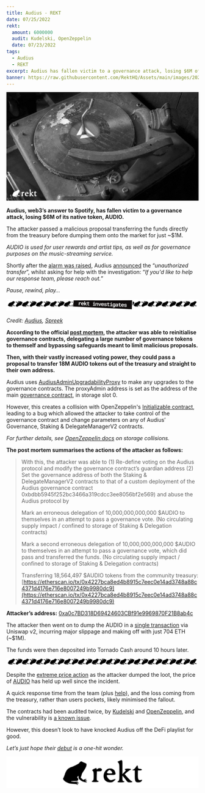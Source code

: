 ```yaml
---
title: Audius - REKT
date: 07/25/2022
rekt:
  amount: 6000000
  audit: Kudelski, OpenZeppelin
  date: 07/23/2022
tags:
  - Audius
  - REKT
excerpt: Audius has fallen victim to a governance attack, losing $6M of its native token, AUDIO. Let’s hope their debut is a one-hit wonder.
banner: https://raw.githubusercontent.com/RektHQ/Assets/main/images/2022/07/audius-header.png
---
```


![](https://raw.githubusercontent.com/RektHQ/Assets/main/images/2022/07/audius-header.png)

**Audius, web3’s answer to Spotify, has fallen victim to a governance attack, losing $6M of its native token, AUDIO.**

The attacker passed a malicious proposal transferring the funds directly from the treasury before dumping them onto the market for just ~$1M.

_AUDIO is used for user rewards and artist tips, as well as for governance purposes on the music-streaming service._

Shortly after the [alarm was raised](https://twitter.com/spreekaway/status/1550995634899009536), Audius [announced](https://twitter.com/AudiusProject/status/1551000725169180672) the “_unauthorized transfer_”, whilst asking for help with the investigation: “_If you'd like to help our response team, please reach out._”

_Pause, rewind, play…_

![](https://raw.githubusercontent.com/RektHQ/Assets/main/images/2021/09/rekt-investigates-linebreak.png)

_Credit: [Audius](https://blog.audius.co/article/audius-governance-takeover-post-mortem-7-23-22), [Spreek](https://twitter.com/spreekaway/status/1551000138134556672)_

**According to the official [post mortem](https://blog.audius.co/article/audius-governance-takeover-post-mortem-7-23-22), the attacker was able to reinitialise governance contracts, delegating a large number of governance tokens to themself and bypassing safeguards meant to limit malicious proposals.**

**Then, with their vastly increased voting power, they could pass a proposal to transfer 18M AUDIO tokens out of the treasury and straight to their own address.**

Audius uses [AudiusAdminUpgradabilityProxy](https://github.com/AudiusProject/audius-protocol/blob/master/eth-contracts/contracts/AudiusAdminUpgradeabilityProxy.sol#L13) to make any upgrades to the governance contracts. The proxyAdmin address is set as the address of the main [governance contract](https://etherscan.io/address/0x4deca517d6817b6510798b7328f2314d3003abac#code), in storage slot 0.

However, this creates a collision with OpenZeppelin's [Initializable contract](https://github.com/OpenZeppelin/openzeppelin-sdk/blob/v2.8.0/packages/lib/contracts/Initializable.sol), leading to a bug which allowed the attacker to take control of the governance contract and change parameters on any of Audius’ Governance, Staking & DelegateManagerV2 contracts.

_For further details, see [OpenZeppelin docs](https://docs.openzeppelin.com/upgrades-plugins/1.x/proxies#unstructured-storage-proxies) on storage collisions._

**The post mortem summarises the actions of the attacker as follows:**

>With this, the attacker was able to (1) Re-define voting on the Audius protocol and modify the governance contract’s guardian address (2) Set the governance address of both the Staking & DelegateManagerV2 contracts to that of a custom deployment of the Audius governance contract 0xbdbb5945f252bc3466a319cdcc3ee8056bf2e569) and abuse the Audius protocol by
>
>Mark an erroneous delegation of 10,000,000,000,000 $AUDIO to themselves in an attempt to pass a governance vote. (No circulating supply impact / confined to storage of Staking & Delegation contracts)
>
>Mark a second erroneous delegation of 10,000,000,000,000 $AUDIO to themselves in an attempt to pass a governance vote, which did pass and transferred the funds. (No circulating supply impact / confined to storage of Staking & Delegation contracts)
>
> Transferring 18,564,497 $AUDIO tokens from the community treasury: [https://etherscan.io/tx/0x4227bca8ed4b8915c7eec0e14ad3748a88c4371d4176e716e8007249b9980dc9](https://etherscan.io/tx/0x4227bca8ed4b8915c7eec0e14ad3748a88c4371d4176e716e8007249b9980dc9)

**Attacker’s address:** [0xa0c7BD318D69424603CBf91e9969870F21B8ab4c](https://etherscan.io/address/0xa0c7BD318D69424603CBf91e9969870F21B8ab4c)

The attacker then went on to dump the AUDIO in a [single transaction](https://etherscan.io/tx/0x82fc23992c7433fffad0e28a1b8d11211dc4377de83e88088d79f24f4a3f28b3) via Uniswap v2, incurring major slippage and making off with just 704 ETH (~$1M).

The funds were then deposited into Tornado Cash around 10 hours later.

![](https://raw.githubusercontent.com/RektHQ/Assets/main/images/2021/03/rekt-linebreak.png)

Despite the [extreme price action](https://twitter.com/0xSisyphus/status/1550993262567198721) as the attacker dumped the loot, the price of [AUDIO](https://www.coingecko.com/en/coins/audius) has held up well since the incident.

A quick response time from the team (plus [help](https://twitter.com/AudiusProject/status/1551378752424161280)), and the loss coming from the treasury, rather than users pockets, likely minimised the fallout.

The contracts had been audited twice, by [Kudelski](https://assets.website-files.com/6024b69839b1b755528798ea/6201872afb297b3955e303aa_Audius%20-%20Security%20Assessment%20for%20Audius%20Protocol%20v1.1.0.pdf) and [OpenZeppelin](https://blog.openzeppelin.com/audius-contracts-audit/), and the vulnerability is [a known issue](https://docs.openzeppelin.com/upgrades-plugins/1.x/proxies#unstructured-storage-proxies).

However, this doesn’t look to have knocked Audius off the DeFi playlist for good.

_Let’s just hope their [debut](https://rekt.news/leaderboard/) is a one-hit wonder._

![](https://raw.githubusercontent.com/RektHQ/Assets/main/images/2021/08/rekt-outline-conc.png)
